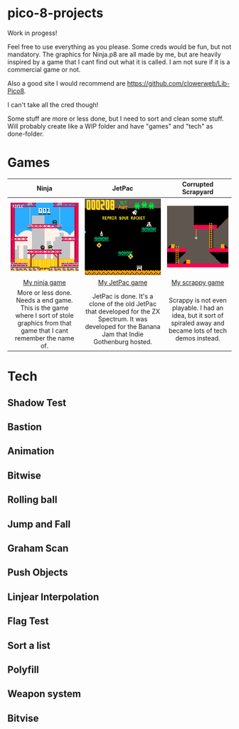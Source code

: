 # pico-8-projects

Work in progess!

Feel free to use everything as you please. Some creds would be fun, but not mandatory.
The graphics for Ninja.p8 are all made by me, but are heavily inspired by a game that I cant find out what it is called. I am not sure if it is a commercial game or not.

Also a good site I would recommend are https://github.com/clowerweb/Lib-Pico8.

I can't take all the cred though!

Some stuff are more or less done, but I need to sort and clean some stuff.
Will probably create like a WIP folder and have "games" and "tech" as done-folder.

# Games
 Ninja                 |   JetPac                |   Corrupted Scrapyard
:---------------------:|:-----------------------:|:-----------------------:|
![./gifs/ninja.gif](./gifs/ninja.gif?raw=true "Ninja")  | ![./gifs/jetpac.gif](./gifs/jetpac.gif?raw=true "JetPac") | ![./gifs/scrappy.gif](./gifs/scrappy.gif?raw=true "Scrappy")
[My ninja game](./games/ninja.p8) | [My JetPac game](./games/jetpac.p8) | [My scrappy game](./games/crupt_scrpyrd.p8)
More or less done. Needs a end game. This is the game where I sort of stole graphics from that game that I cant remember the name of. | JetPac is done. It's a clone of the old JetPac that developed for the ZX Spectrum. It was developed for the Banana Jam that Indie Gothenburg hosted. | Scrappy is not even playable. I had an idea, but it sort of spiraled away and became lots of tech demos instead.
# Tech
## Shadow Test
## Bastion
## Animation
## Bitwise
## Rolling ball
## Jump and Fall
## Graham Scan
## Push Objects
## Linjear Interpolation
## Flag Test
## Sort a list
## Polyfill
## Weapon system
## Bitvise
